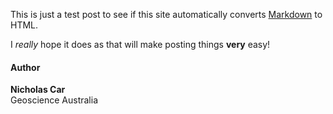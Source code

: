 This is just a test post to see if this site automatically converts [Markdown](https://en.wikipedia.org/wiki/Markdown) to HTML.

I *really* hope it does as that will make posting things **very** easy!

#### Author
**Nicholas Car**  
Geoscience Australia  

